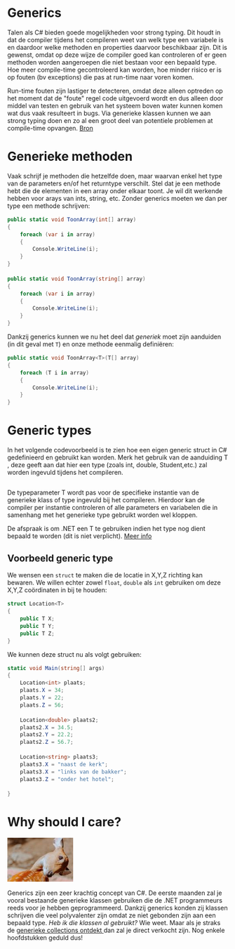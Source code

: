 # Generics
Talen als C# bieden goede mogelijkheden voor strong typing. Dit houdt in dat de compiler tijdens het compileren weet van welk type een variabele is en daardoor welke methoden en properties daarvoor beschikbaar zijn. Dit is gewenst, omdat op deze wijze de compiler goed kan controleren of er geen methoden worden aangeroepen die niet bestaan voor een bepaald type. Hoe meer compile-time gecontroleerd kan worden, hoe minder risico er is op fouten (bv exceptions) die pas at run-time naar voren komen. 

Run-time fouten zijn lastiger te detecteren, omdat deze alleen optreden op het moment dat de "foute" regel code uitgevoerd wordt en dus alleen door middel van testen en gebruik van het systeem boven water kunnen komen wat dus vaak resulteert in bugs. Via generieke klassen kunnen we aan strong typing doen en zo al een groot deel van potentiele problemen at compile-time opvangen. [Bron](http://www.sdn.nl/SDN/Artikelen/tabid/58/view/View/ArticleID/1668/Generic-Programming-in-C-20.aspx)

# Generieke methoden
Vaak schrijf je methoden die hetzelfde doen, maar waarvan enkel het type van de parameters en/of het returntype verschilt. Stel dat je een methode hebt die de elementen in een array onder elkaar toont. Je wil dit werkende hebben voor arays van ints, string, etc. Zonder generics moeten we dan per type een methode schrijven:

```csharp
public static void ToonArray(int[] array)
{
    foreach (var i in array)
    {
        Console.WriteLine(i);
    }
}
 
public static void ToonArray(string[] array)
{
    foreach (var i in array)
    {
        Console.WriteLine(i);
    }
}
```
Dankzij generics kunnen we nu het deel dat *generiek* moet zijn aanduiden (in dit geval met ``T``) en onze methode eenmalig definiëren:

```csharp
public static void ToonArray<T>(T[] array)
{
    foreach (T i in array)
    {
        Console.WriteLine(i);
    }
}
```

# Generic types
In het volgende codevoorbeeld is te zien hoe een eigen generic struct in C# gedefinieerd en gebruikt kan worden. Merk het gebruik van de aanduiding T , deze geeft aan dat hier een type (zoals int, double, Student,etc.) zal worden ingevuld tijdens het compileren.

## <T>
De typeparameter T wordt pas voor de specifieke instantie van de generieke klass of type ingevuld bij het compileren. Hierdoor kan de compiler per instantie controleren of alle parameters en variabelen die in samenhang met het generieke type gebruikt worden wel kloppen.

De afspraak is om .NET een T te gebruiken indien het type nog dient bepaald te worden (dit is niet verplicht).
[Meer info](https://docs.microsoft.com/en-us/dotnet/csharp/programming-guide/generics/introduction-to-generics)

## Voorbeeld generic type
We wensen een ``struct`` te maken die de locatie in X,Y,Z richting kan bewaren. We willen echter zowel ``float``, ``double`` als ``int`` gebruiken om deze X,Y,Z coördinaten in bij te houden:



```csharp
struct Location<T>
{
    public T X;
    public T Y;
    public T Z;
}
```
We kunnen deze struct nu als volgt gebruiken:

```csharp
static void Main(string[] args)
{
    Location<int> plaats;
    plaats.X = 34;
    plaats.Y = 22;
    plaats.Z = 56;
 
    Location<double> plaats2;
    plaats2.X = 34.5;
    plaats2.Y = 22.2;
    plaats2.Z = 56.7;
 
    Location<string> plaats3;
    plaats3.X = "naast de kerk";
    plaats3.X = "links van de bakker";
    plaats3.Z = "onder het hotel";
 
}
```

# Why should I care?
![](/assets/care.jpg)

Generics zijn een zeer krachtig concept van C#. De eerste maanden zal je vooral bestaande generieke klassen gebruiken die de .NET programmeurs reeds voor je hebben geprogrammeerd. Dankzij generics konden zij klassen schrijven die veel polyvalenter zijn omdat ze niet gebonden zijn aan een bepaald type. *Heb ik die klassen al gebruikt?* Wie weet. Maar als je straks de [generieke collections ontdekt ](../17_gencols/8_Collections.md) dan zal je direct verkocht zijn. Nog enkele hoofdstukken geduld dus!